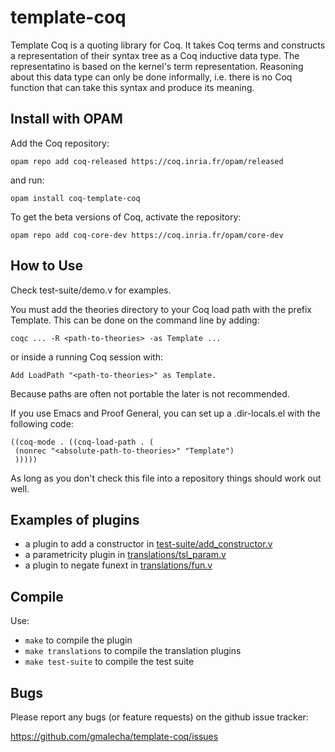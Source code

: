 template-coq
============

Template Coq is a quoting library for Coq. It takes Coq terms and constructs a representation of their syntax tree as a Coq inductive data type.
The representatino is based on the kernel's term representation. Reasoning about this data type can only be done informally, i.e. there is no Coq function that can take this syntax and produce its meaning.

Install with OPAM
-----------------
Add the Coq repository:

    opam repo add coq-released https://coq.inria.fr/opam/released

and run:

    opam install coq-template-coq

To get the beta versions of Coq, activate the repository:

    opam repo add coq-core-dev https://coq.inria.fr/opam/core-dev

How to Use
----------

Check test-suite/demo.v for examples.

You must add the theories directory to your Coq load path with the prefix
Template. This can be done on the command line by adding:
```
coqc ... -R <path-to-theories> -as Template ...
```
or inside a running Coq session with:

```
Add LoadPath "<path-to-theories>" as Template.
```

Because paths are often not portable the later is not recommended.

If you use Emacs and Proof General, you can set up a .dir-locals.el with the
following code:
```
((coq-mode . ((coq-load-path . (
 (nonrec "<absolute-path-to-theories>" "Template")
 )))))
```
As long as you don't check this file into a repository things should work out
well.

Examples of plugins
-------------------
- a plugin to add a constructor in [test-suite/add_constructor.v](https://github.com/Template-Coq/template-coq/tree/coq-8.7/test-suite/add_constructor.v)
- a parametricity plugin in [translations/tsl_param.v](https://github.com/Template-Coq/template-coq/tree/coq-8.7/translations/tsl_param.v)
- a plugin to negate funext in [translations/fun.v](https://github.com/Template-Coq/template-coq/tree/coq-8.7/translations/tsl_fun.v)

Compile
-------
Use:
- `make` to compile the plugin
- `make translations` to compile the translation plugins
- `make test-suite` to compile the test suite

Bugs
----

Please report any bugs (or feature requests) on the github issue tracker:

   https://github.com/gmalecha/template-coq/issues
